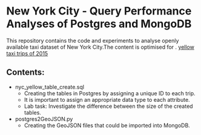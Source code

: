 # New York City - Query Performance Analyses of Postgres and MongoDB
This repository contains the code and experiments to analyse openly available taxi dataset of New York City.The content is optimised for .  [yellow taxi trips of 2015](https://www1.nyc.gov/site/tlc/about/tlc-trip-record-data.page)

## Contents:
* nyc_yellow_table_create.sql
  * Creating the tables in Postgres by assigning a unique ID to each trip. 
  * It is important to assign an appropriate data type to each attribute.
  * Lab task: Investigate the difference between the size of the created tables.  
* postgres2GeoJSON.py
  * Creating the GeoJSON files that could be imported into MongoDB.
  
